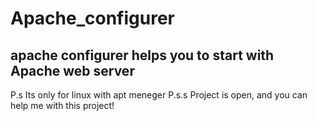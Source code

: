 # Apache_configurer
## apache configurer helps you to start with Apache web server


P.s Its only for linux with apt meneger
P.s.s Project is open, and you can help me with this project!

